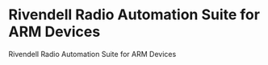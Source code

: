 # Rivendell Radio Automation Suite for ARM Devices
Rivendell Radio Automation Suite for ARM Devices
